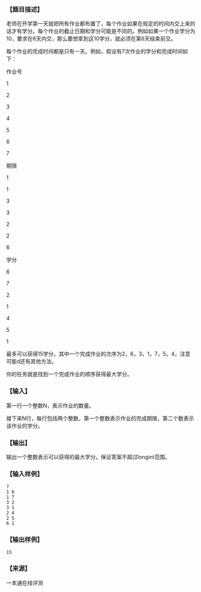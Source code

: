 ### 【题目描述】

老师在开学第一天就把所有作业都布置了，每个作业如果在规定的时间内交上来的话才有学分。每个作业的截止日期和学分可能是不同的。例如如果一个作业学分为10，要求在6天内交，那么要想拿到这10学分，就必须在第6天结束前交。

每个作业的完成时间都是只有一天。例如，假设有7次作业的学分和完成时间如下：

作业号

1

2

3

4

5

6

7

期限

1

1

3

3

2

2

6

学分

6

7

2

1

4

5

1

最多可以获得15学分，其中一个完成作业的次序为2，6，3，1，7，5，4，注意可能d还有其他方法。

你的任务就是找到一个完成作业的顺序获得最大学分。

### 【输入】

第一行一个整数N，表示作业的数量。

接下来N行，每行包括两个整数，第一个整数表示作业的完成期限，第二个数表示该作业的学分。

### 【输出】

输出一个整数表示可以获得的最大学分。保证答案不超过longint范围。

### 【输入样例】

```
7
1 6
1 7
3 2
3 1
2 4
2 5
6 1
```

### 【输出样例】

```
15
```


 ### 【来源】

 一本通在线评测 
